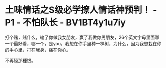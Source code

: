 # 土味情话之S级必学撩人情话神预判！ - P1 - 不怕队长 - BV1BT4y1u7iy

打个赌，赌什么，输了你做我女朋友，赢了我做你男朋友，26个英文字母里面哪一个最好看，哪一个，是you，我想在你手里种一棵树，为什么，因为我想栽在你的手心里，打在我身，痛在你心。

不再怪那種恨。